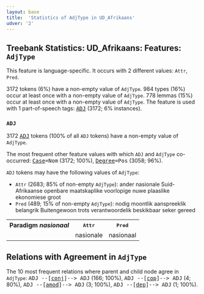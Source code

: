 ```yaml
---
layout: base
title:  'Statistics of AdjType in UD_Afrikaans'
udver: '2'
---
```


## Treebank Statistics: UD_Afrikaans: Features: `AdjType`

This feature is language-specific.
It occurs with 2 different values: `Attr`, `Pred`.

3172 tokens (6%) have a non-empty value of `AdjType`.
984 types (16%) occur at least once with a non-empty value of `AdjType`.
778 lemmas (15%) occur at least once with a non-empty value of `AdjType`.
The feature is used with 1 part-of-speech tags: <tt><a href="af-pos-ADJ.html">ADJ</a></tt> (3172; 6% instances).

### `ADJ`

3172 <tt><a href="af-pos-ADJ.html">ADJ</a></tt> tokens (100% of all `ADJ` tokens) have a non-empty value of `AdjType`.

The most frequent other feature values with which `ADJ` and `AdjType` co-occurred: <tt><a href="af-feat-Case.html">Case</a></tt><tt>=Nom</tt> (3172; 100%), <tt><a href="af-feat-Degree.html">Degree</a></tt><tt>=Pos</tt> (3058; 96%).

`ADJ` tokens may have the following values of `AdjType`:

* `Attr` (2683; 85% of non-empty `AdjType`): ander nasionale Suid-Afrikaanse openbare maatskaplike voorlopige nuwe plaaslike ekonomiese groot
* `Pred` (489; 15% of non-empty `AdjType`): nodig moontlik aanspreeklik belangrik Buitengewoon trots verantwoordelik beskikbaar seker gereed

<table>
  <tr><th>Paradigm <i>nasionaal</i></th><th><tt>Attr</tt></th><th><tt>Pred</tt></th></tr>
  <tr><td><tt></tt></td><td>nasionale</td><td>nasionaal</td></tr>
</table>

## Relations with Agreement in `AdjType`

The 10 most frequent relations where parent and child node agree in `AdjType`:
<tt>ADJ --[<tt><a href="af-dep-conj.html">conj</a></tt>]--> ADJ</tt> (166; 100%),
<tt>ADJ --[<tt><a href="af-dep-cop.html">cop</a></tt>]--> ADJ</tt> (4; 80%),
<tt>ADJ --[<tt><a href="af-dep-amod.html">amod</a></tt>]--> ADJ</tt> (3; 100%),
<tt>ADJ --[<tt><a href="af-dep-dep.html">dep</a></tt>]--> ADJ</tt> (1; 100%).

